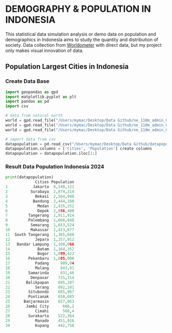 # DEMOGRAPHY & POPULATION IN INDONESIA 
This statistical data simulation analysis or demo data on population and demographics in Indonesia aims to study the quantity and distribution of society. Data collection from [Worldometer](https://www.worldometers.info/world-population/indonesia-population/) with direct data, but my project only makes visual innovation of data.

## Population Largest Cities in Indonesia 
### Create Data Base 
```py
import geopandas as gpd
import matplotlib.pyplot as plt
import pandas as pd
import csv

# data from natural earth
world = gpd.read_file("/Users/mymac/Desktop/Data Github/ne_110m_admin_0_countries.shp")
world = gpd.read_file("/Users/mymac/Desktop/Data Github/ne_110m_admin_0_countries.dbf")
world = gpd.read_file("/Users/mymac/Desktop/Data Github/ne_110m_admin_0_countries.shx")

# import data from csv 
datapopulation = pd.read_csv("/Users/mymac/Desktop/Data Github/datapopulation.csv", delimiter=';', header = None) # adjust columns and rows
datapopulation.columns = ['Cities', 'Population'] create columns
datapopulation = datapopulation.iloc[1:]
```
### Result Data Population Indonesia 2024
```py
print(datapopulation)
             Cities Population
1           Jakarta  8,540,121
2          Surabaya  2,874,314
3            Bekasi  2,564,940
4           Bandung  2,444,160
5             Medan  2,435,252
6             Depok  2,056,400
7         Tangerang  1,911,914
8         Palembang  1,668,848
9          Semarang  1,653,524
10         Makassar  1,423,877
11  South Tangerang  1,365,688
12           Jepara  1,257,912
13   Bandar Lampung  1,166,066
14            Batam  1,164,352
15            Bogor  1,099,422
16        Pekanbaru  1,085,000
17           Padang     909,04
18           Malang     843,81
19        Samarinda     831,46
20         Denpasar    725,314
21       Balikpapan    695,287
22           Serang    692,101
23        Situbondo    685,967
24        Pontianak    658,685
25      Banjarmasin    657,663
26       Jambi City      606,2
27           Cimahi      568,4
28        Surakarta    522,364
29           Manado    451,916
30           Kupang    442,758



```
